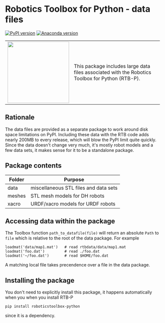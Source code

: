 # Robotics Toolbox for Python - data files

[![PyPI version](https://badge.fury.io/py/rtb-data.svg)](https://badge.fury.io/py/rtb-data)
[![Anaconda version](https://anaconda.org/conda-forge/rtb-data/badges/version.svg)](https://anaconda.org/conda-forge/rtb-datan)

<table style="border:0px">
<tr style="border:0px">
<td style="border:0px">
<img src="https://github.com/petercorke/robotics-toolbox-python/raw/master/docs/figs/RTBDataLogo.png" width="200"></td>
<td style="border:0px">
This package includes large data files associated with the Robotics Toolbox for Python (RTB-P).
</td>
</tr>
</table>


## Rationale

The data files are provided as a separate package to work around disk space limitations on PyPI.  Including these data with the RTB code adds nearly 200MB to every release, which will blow the PyPI limit quite quickly.  
Since the data doesn't change very much, it's mostly robot models and a few data sets, it makes sense for it to be a standalone package.

## Package contents

| Folder | Purpose                        |
| ------ | ------------------------------ |
| data   | miscellaneous STL files and data sets |
| meshes | STL mesh models for DH robots         |
| xacro  | URDF/xacro models for URDF robots     |      

## Accessing data within the package

The Toolbox function `path_to_datafile(file)` will return an absolute
`Path` to `file` which is relative to the root of the data package.  For example

```
loadmat('data/map1.mat')   # read rtbdata/data/map1.mat
loadmat('foo.dat')         # read ./foo.dat
loadmat('~/foo.dat')       # read $HOME/foo.dat
```

A matching local file takes precendence over a file in the data package.

## Installing the package

You don't need to explicitly install this package, it happens automatically when you when you install RTB-P

```
pip install roboticstoolbox-python
```
since it is a dependency.
